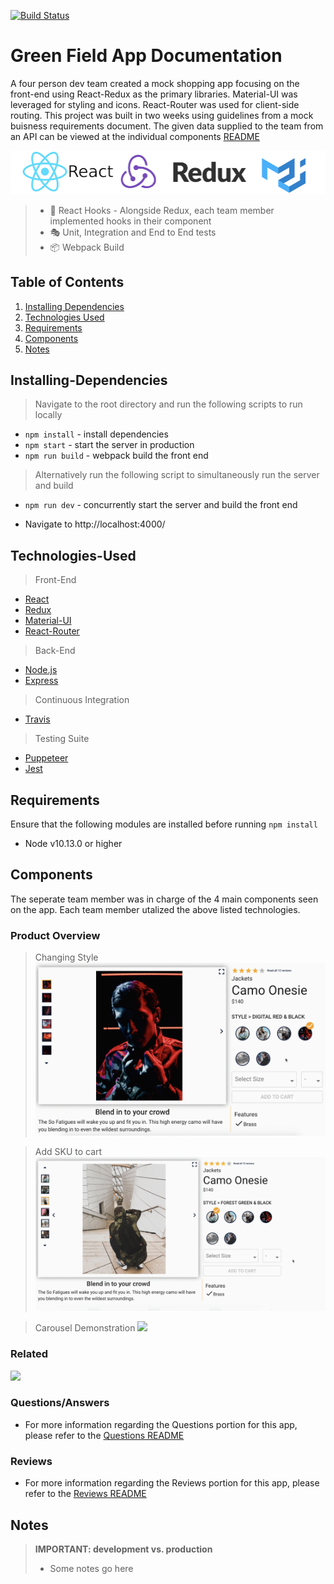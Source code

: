 [![Build Status](https://travis-ci.org/teamuru/greenfieldApp.svg?branch=master)](https://travis-ci.org/teamuru/greenfieldApp)

# Green Field App Documentation

<!-- INSERT GIF OF OVERALL APP HERE -->

A four person dev team created a mock shopping app focusing on the front-end using React-Redux as the primary libraries. Material-UI was leveraged for styling and icons. React-Router was used for client-side routing. This project was built in two weeks using guidelines from a mock buisness requirements document. The given data supplied to the team from an API can be viewed at the individual components [README](#Components)

<p align="center">
<img src="documentation/logos.png">
</p>

> - 🎣 React Hooks - Alongside Redux, each team member implemented hooks in their component
> - 🎭 Unit, Integration and End to End tests
> - 📦 Webpack Build

## Table of Contents

1. [Installing Dependencies](#Installing-Dependencies)
2. [Technologies Used](#Technologies-Used)
3. [Requirements](#Requirements)
4. [Components](#Components)
5. [Notes](#Notes)

## Installing-Dependencies

> Navigate to the root directory and run the following scripts to run locally

- `npm install` - install dependencies
- `npm start` - start the server in production
- `npm run build` - webpack build the front end

> Alternatively run the following script to simultaneously run the server and build

- `npm run dev` - concurrently start the server and build the front end

* Navigate to http://localhost:4000/

## Technologies-Used

> Front-End

- [React](https://reactjs.org/)
- [Redux](https://redux.js.org/)
- [Material-UI](https://material-ui.com/)
- [React-Router](https://reacttraining.com/react-router/)

> Back-End

- [Node.js](https://nodejs.org/en/)
- [Express](https://expressjs.com)

> Continuous Integration

- [Travis](https://travis-ci.org/)

> Testing Suite

- [Puppeteer](https://pptr.dev/)
- [Jest](https://jestjs.io/docs/en/api)

## Requirements

Ensure that the following modules are installed before running `npm install`

- Node v10.13.0 or higher

## Components

The seperate team member was in charge of the 4 main components seen on the app. Each team member utalized the above listed technologies.

### Product Overview

> Changing Style
> ![](documentation/Overview/changeStyles.gif)

> Add SKU to cart
> ![](documentation/Overview/addToCart.gif)

> Carousel Demonstration
> ![](documentation/Overview/carousel.gif)

### Related

![](documentation/Related/related-products.gif)

### Questions/Answers

- For more information regarding the Questions portion for this app, please refer to the [ Questions README](documentation/Questions/README.md)

### Reviews

- For more information regarding the Reviews portion for this app, please refer to the [ Reviews README](documentation/Reviews/README.md)

## Notes

> **IMPORTANT: development vs. production**
>
> - Some notes go here
